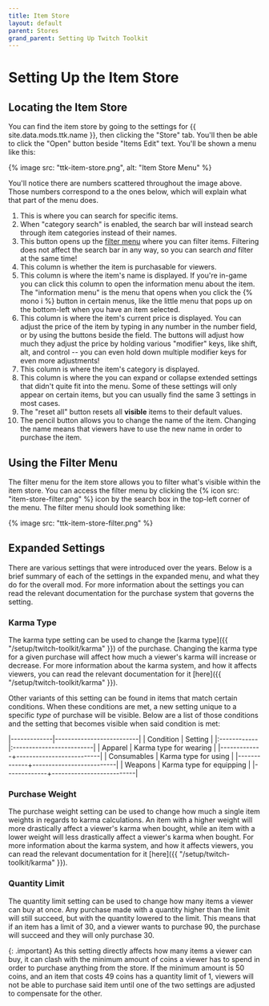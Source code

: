 ```yaml
---
title: Item Store
layout: default
parent: Stores
grand_parent: Setting Up Twitch Toolkit
---
```


# Setting Up the Item Store

## Locating the Item Store

You can find the item store by going to the settings for
{{ site.data.mods.ttk.name }}, then clicking the "Store" tab. You'll then be
able to click the "Open" button beside "Items Edit" text. You'll be shown a menu
like this:

{% image src: "ttk-item-store.png", alt: "Item Store Menu" %}

You'll notice there are numbers scattered throughout the image above. Those
numbers correspond to a the ones below, which will explain what that part of the
menu does.

1. This is where you can search for specific items.
2. When "category search" is enabled, the search bar will instead search through
item categories instead of their names.
3. This button opens up the [filter menu](#using-the-filter-menu) where you can
filter items. Filtering does not affect the search bar in any way, so you
can search *and* filter at the same time!
4. This column is whether the item is purchasable for viewers.
5. This column is where the item's name is displayed. If you're in-game you can
click this column to open the information menu about the item. The
"information menu" is the menu that opens when you click the
{% mono i %} button in certain menus, like the little menu that pops up on
the bottom-left when you have an item selected.
6. This column is where the item's current price is displayed. You can adjust
the price of the item by typing in any number in the number field, or by
using the buttons beside the field. The buttons will adjust how much they
adjust the price by holding various "modifier" keys, like shift, alt, and
control -- you can even hold down multiple modifier keys for even more
adjustments!
7. This column is where the item's category is displayed.
8. This column is where the you can expand or collapse extended settings that
didn't quite fit into the menu. Some of these settings will only appear on
certain items, but you can usually find the same 3 settings in most cases.
9. The "reset all" button resets all **visible** items to their default values.
10. The pencil button allows you to change the name of the item. Changing the
name means that viewers have to use the new name in order to purchase the
item.

## Using the Filter Menu

The filter menu for the item store allows you to filter what's visible within
the item store. You can access the filter menu by clicking the
{% icon src: "item-store-filter.png" %} icon by the search box in the top-left
corner of the menu. The filter menu should look something like:

{% image src: "ttk-item-store-filter.png" %}

## Expanded Settings

There are various settings that were introduced over the years. Below is a brief
summary of each of the settings in the expanded menu, and what they do for the
overall mod. For more information about the settings you can read the relevant
documentation for the purchase system that governs the setting.

### Karma Type

The karma type setting can be used to change the
[karma type]({{ "/setup/twitch-toolkit/karma" }}) of the purchase. Changing the
karma type for a given purchase will affect how much a viewer's karma will
increase or decrease. For more information about the karma system, and how it
affects viewers, you can read the relevant documentation for it
[here]({{ "/setup/twitch-toolkit/karma" }}).

Other variants of this setting can be found in items that match certain
conditions. When these conditions are met, a new setting unique to a specific
*type* of purchase will be visible. Below are a list of those conditions and the
setting that becomes visible when said condition is met:

|-------------|--------------------------|
| Condition   | Setting                  |
|:------------|:-------------------------|
| Apparel     | Karma type for wearing   |
|-------------+--------------------------|
| Consumables | Karma type for using     |
|-------------+--------------------------|
| Weapons     | Karma type for equipping |
|-------------+--------------------------|

### Purchase Weight

The purchase weight setting can be used to change how much a single item weights
in regards to karma calculations. An item with a higher weight will more
drastically affect a viewer's karma when bought, while an item with a lower
weight will less drastically affect a viewer's karma when bought. For more
information about the karma system, and how it affects viewers, you can read the
relevant documentation for it [here]({{ "/setup/twitch-toolkit/karma" }}).

### Quantity Limit

The quantity limit setting can be used to change how many items a viewer can buy
at once. Any purchase made with a quantity higher than the limit will still
succeed, but with the quantity lowered to the limit. This means that if an item
has a limit of 30, and a viewer wants to purchase 90, the purchase will succeed
and they will only purchase 30.

{: .important}
As this setting directly affects how many items a viewer can buy, it can clash
with the minimum amount of coins a viewer has to spend in order to purchase
anything from the store. If the minimum amount is 50 coins, and an item that
costs 49 coins has a quantity limit of 1, viewers will not be able to purchase
said item until one of the two settings are adjusted to compensate for the
other.

